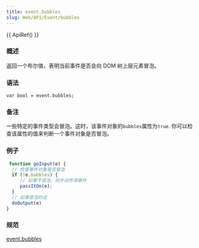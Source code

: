 ```yaml
---
title: event.bubbles
slug: Web/API/Event/bubbles
---
```


{{ ApiRef() }}

### 概述

返回一个布尔值，表明当前事件是否会向 DOM 树上层元素冒泡。

### 语法

```plain
var bool = event.bubbles;
```

### 备注

一些特定的事件类型会冒泡。这时，该事件对象的`bubbles`属性为`true`. 你可以检查该属性的值来判断一个事件对象是否冒泡。

### 例子

```js
 function goInput(e) {
  // 检查事件对象是否冒泡
  if (!e.bubbles) {
     // 如果不冒泡，则手动传递事件
     passItOn(e);
  }
  // 如果冒泡的话
  doOutput(e)
}
```

### 规范

[event.bubbles](http://dvcs.w3.org/hg/domcore/raw-file/tip/Overview.html#dom-event-bubbles)
